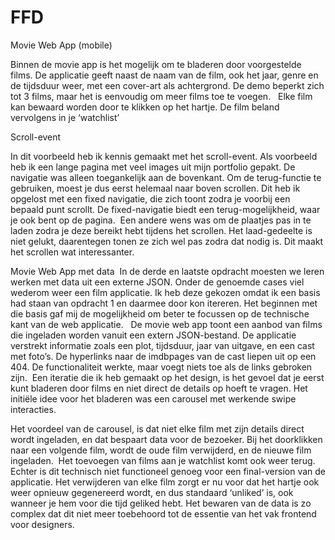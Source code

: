 # FFD

Movie Web App (mobile)

Binnen de movie app is het mogelijk om te bladeren door voorgestelde films. De applicatie geeft naast de naam van de film, ook het jaar, genre en de tijdsduur weer, met een cover-art als achtergrond. De demo beperkt zich tot 3 films, maar het is eenvoudig om meer films toe te voegen.   Elke film kan bewaard worden door te klikken op het hartje. De film beland vervolgens in je ‘watchlist’


Scroll-event

In dit voorbeeld heb ik kennis gemaakt met het scroll-event. Als voorbeeld heb ik een lange pagina met veel images uit mijn portfolio gepakt. De navigatie was alleen toegankelijk aan de bovenkant. Om de terug-functie te gebruiken, moest je dus eerst helemaal naar boven scrollen. Dit heb ik opgelost met een fixed navigatie, die zich toont zodra je voorbij een bepaald punt scrollt. De fixed-navigatie biedt een terug-mogelijkheid, waar je ook bent op de pagina.  Een andere wens was om de plaatjes pas in te laden zodra je deze bereikt hebt tijdens het scrollen. Het laad-gedeelte is niet gelukt, daarentegen tonen ze zich wel pas zodra dat nodig is. Dit maakt het scrollen wat interessanter.   

Movie Web App met data
 In de derde en laatste opdracht moesten we leren werken met data uit een externe JSON. Onder de genoemde cases viel wederom weer een film applicatie. Ik heb deze gekozen omdat ik een basis had staan van opdracht 1 en daarmee door kon itereren. Het beginnen met die basis gaf mij de mogelijkheid om beter te focussen op de technische kant van de web applicatie.   De movie web app toont een aanbod van films die ingeladen worden vanuit een extern JSON-bestand. De applicatie verstrekt informatie zoals een plot, tijdsduur, jaar van uitgave, en een cast met foto’s. De hyperlinks naar de imdbpages van de cast liepen uit op een 404. De functionaliteit werkte, maar voegt niets toe als de links gebroken zijn.  Een iteratie die ik heb gemaakt op het design, is het gevoel dat je eerst kunt bladeren door films en niet direct de details op hoeft te vragen. Het initiële idee voor het bladeren was een carousel met werkende swipe interacties.

Het voordeel van de carousel, is dat niet elke film met zijn details direct wordt ingeladen, en dat bespaart data voor de bezoeker. Bij het doorklikken naar een volgende film, wordt de oude film verwijderd, en de nieuwe film ingeladen.
 Het toevoegen van films aan je watchlist komt ook weer terug. Echter is dit technisch niet functioneel genoeg voor een final-version van de applicatie. Het verwijderen van elke film zorgt er nu voor dat het hartje ook weer opnieuw gegenereerd wordt, en dus standaard ‘unliked’ is, ook wanneer je hem voor die tijd geliked hebt. Het bewaren van de data is zo complex dat dit niet meer toebehoord tot de essentie van het vak frontend voor designers. 